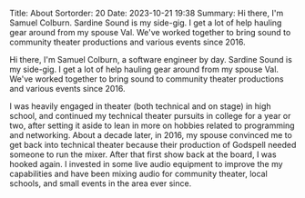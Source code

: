 Title: About
Sortorder: 20
Date: 2023-10-21 19:38
Summary: Hi there, I'm Samuel Colburn. Sardine Sound is my side-gig. I get a lot of help hauling gear around from my spouse Val. We've worked together to bring sound to community theater productions and various events since 2016.

Hi there, I'm Samuel Colburn, a software engineer by day. Sardine Sound is my side-gig. I get a lot of help hauling gear around from my spouse Val. We've worked together to bring sound to community theater productions and various events since 2016.

I was heavily engaged in theater (both technical and on stage) in high school, and continued my technical theater pursuits in college for a year or two, after setting it aside to lean in more on hobbies related to programming and networking. About a decade later, in 2016, my spouse convinced me to get back into technical theater because their production of Godspell needed someone to run the mixer. After that first show back at the board, I was hooked again. I invested in some live audio equipment to improve the my capabilities and have been mixing audio for community theater, local schools, and small events in the area ever since.